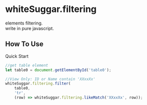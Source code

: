 # whiteSuggar.filtering
elements filtering.    
write in pure javascript.     

## How To Use
Quick Start
```js
//get table element 
let table0 = document.getElementById('table0');

//View Only: ID or Name contain 'XXxxXx'
whiteSuggar.filtering.filter(
    table0,
    'tr',
    (row) => whiteSuggar.filtering.likeMatch('XXxxXx', row));
    
```
